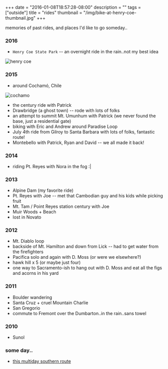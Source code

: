 +++
date = "2016-01-08T18:57:28-08:00"
description = ""
tags = ["outside"]
title = "rides"
thumbnail = "/img/bike-at-henry-coe-thumbnail.jpg"
+++

memories of past rides, and places I'd like to go someday..

<!--more-->


### 2016

* `Henry Coe State Park` -- an overnight ride in the rain..not my best idea

![henry coe](/img/bike-at-henry-coe.jpg)


### 2015

* around Cochamó, Chile

![cochamo](/img/cochamo-biking.jpg)

* the century ride with Patrick
* Drawbridge (a ghost town) -- rode with lots of folks
* an attempt to summit Mt. Umunhum with Patrick
(we never found the base, just a residential gate)
* biking with Eric and Andrew around Paradise Loop
* July 4th ride from Gilroy to Santa Barbara with lots of folks, fantastic route!
* Montebello with Patrick, Ryan and David -- we all made it back!


### 2014

* riding Pt. Reyes with Nora in the fog :|


### 2013

* Alpine Dam (my favorite ride)
* Pt. Reyes with Joe -- met that Cambodian guy and his kids while picking fruit
* Mt. Tam / Point Reyes station century with Joe
* Muir Woods + Beach
* lost in Novato


### 2012

* Mt. Diablo loop
* backside of Mt. Hamilton and down from Lick -- had to get water from the firefighters
* Pacifica solo and again with D. Moss (or were we elsewhere?)
* hawk hill x 5 (or maybe just four)
* one way to Sacramento-ish to hang out with D. Moss and eat all the figs and acorns in his yard


### 2011

* Boulder wandering
* Santa Cruz + cruel Mountain Charlie
* San Gregorio
* commute to Fremont over the Dumbarton..in the rain..sans towel


### 2010
* Sunol


### some day..
* [this multiday southern route](https://goo.gl/p4pa1Z)
